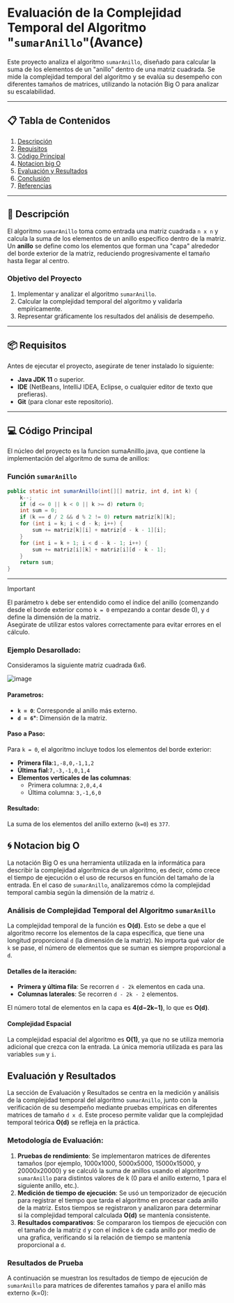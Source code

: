 # Evaluación de la Complejidad Temporal del Algoritmo "`sumarAnillo`"(Avance)

Este proyecto analiza el algoritmo `sumarAnillo`, diseñado para calcular la suma de los elementos de un "anillo" dentro de una matriz cuadrada. Se mide la complejidad temporal del algoritmo y se evalúa su desempeño con diferentes tamaños de matrices, utilizando la notación Big O para analizar su escalabilidad.

---

## 📋 Tabla de Contenidos

1. [Descripción](#descripción)
2. [Requisitos](#requisitos)
3. [Código Principal](#código-principal)
4. [Notacion big O](#código-principal)
5. [Evaluación y Resultados](#evaluación-y-resultados)
6. [Conclusión](#conclusión)
7. [Referencias](#referencias)

---

## 📝 Descripción

El algoritmo `sumarAnillo` toma como entrada una matriz cuadrada `n x n` y calcula la suma de los elementos de un anillo específico dentro de la matriz. Un **anillo** se define como los elementos que forman una "capa" alrededor del borde exterior de la matriz, reduciendo progresivamente el tamaño hasta llegar al centro.

### Objetivo del Proyecto

1. Implementar y analizar el algoritmo `sumarAnillo`.
2. Calcular la complejidad temporal del algoritmo y validarla empíricamente.
3. Representar gráficamente los resultados del análisis de desempeño.

---

## 📦 Requisitos

Antes de ejecutar el proyecto, asegúrate de tener instalado lo siguiente:

- **Java JDK 11** o superior.
- **IDE** (NetBeans, IntelliJ IDEA, Eclipse, o cualquier editor de texto que prefieras).
- **Git** (para clonar este repositorio).

---

## 💻 Código Principal
El núcleo del proyecto es la funcion sumaAnilllo.java, que contiene la implementación del algoritmo de suma de anillos:
### Función `sumarAnillo`
```Java
public static int sumarAnillo(int[][] matriz, int d, int k) {
    k--;
    if (d <= 0 || k < 0 || k >= d) return 0;
    int sum = 0;
    if (k == d / 2 && d % 2 != 0) return matriz[k][k];
    for (int i = k; i < d - k; i++) {
        sum += matriz[k][i] + matriz[d - k - 1][i];
    }
    for (int i = k + 1; i < d - k - 1; i++) {
        sum += matriz[i][k] + matriz[i][d - k - 1];
    }
    return sum;
}
```
---

>[!IMPORTANT]
El parámetro `k` debe ser entendido como el índice del anillo (comenzando desde el borde exterior como `k = 0` empezando a contar desde 0), y `d` define la dimensión de la matriz.  
Asegúrate de utilizar estos valores correctamente para evitar errores en el cálculo. 

### Ejemplo Desarollado:
Consideramos la siguiente matriz cuadrada 6x6.

![image](https://github.com/user-attachments/assets/adf57269-cca0-44c7-87d2-feca90a56c03)

#### Parametros:
- **`k = 0`**: Corresponde al anillo más externo.
- **`d = 6`***: Dimensión de la matriz.

#### Paso a Paso:
Para `k = 0`, el algoritmo incluye todos los elementos del borde exterior:
- **Primera fila**:`1,-8,0,-1,1,2`
- **Última fial**:`7,-3,-1,0,1,4`
- **Elementos verticales de las columnas**:
  - Primera columna: `2,0,4,4`
  - Última columna: `3,-1,6,0`

#### Resultado: 
La suma de los elementos del anillo externo (`k=0`) es `377`.

## 🌀 Notacion big O
La notación Big O es una herramienta utilizada en la informática para describir la complejidad algorítmica de un algoritmo, es decir, cómo crece el tiempo de ejecución o el uso de recursos en función del tamaño de la entrada. En el caso de `sumarAnillo`, analizaremos cómo la complejidad temporal cambia según la dimensión de la matriz `d`.

### Análisis de Complejidad Temporal del Algoritmo `sumarAnillo`
La complejidad temporal de la función es **O(d)**. Esto se debe a que el algoritmo recorre los elementos de la capa específica, que tiene una longitud proporcional `d` (la dimensión de la matriz). No importa qué valor de `k` se pase, el número de elementos que se suman es siempre proporcional a `d`.

#### Detalles de la iteración:
- **Primera y última fila**: Se recorren `d - 2k` elementos en cada una.
- **Columnas laterales**: Se recorren `d - 2k - 2` elementos.

El número total de elementos en la capa es **4(d−2k−1)**, lo que es **O(d)**.

#### Complejidad Espacial
La complejidad espacial del algoritmo es **O(1)**, ya que no se utiliza memoria adicional que crezca con la entrada. La única memoria utilizada es para las variables `sum` y `i`.

## Evaluación y Resultados
La sección de Evaluación y Resultados se centra en la medición y análisis de la complejidad temporal del algoritmo `sumarAnillo`, junto con la verificación de su desempeño mediante pruebas empíricas en diferentes matrices de tamaño `d x d`. Este proceso permite validar que la complejidad temporal teórica **O(d)** se refleja en la práctica.

### Metodología de Evaluación:
1. **Pruebas de rendimiento**: Se implementaron matrices de diferentes tamaños (por ejemplo, 1000x1000, 5000x5000, 15000x15000, y 20000x20000) y se calculó la suma de anillos usando el algoritmo `sumarAnillo` para distintos valores de k (0 para el anillo externo, 1 para el siguiente anillo, etc.).
2. **Medición de tiempo de ejecución**: Se usó un temporizador de ejecución para registrar el tiempo que tarda el algoritmo en procesar cada anillo de la matriz. Estos tiempos se registraron y analizaron para determinar si la complejidad temporal calculada **O(d)** se mantenía consistente.
3. **Resultados comparativos**: Se compararon los tiempos de ejecución con el tamaño de la matriz `d` y con el índice `k` de cada anillo por medio de una grafica, verificando si la relación de tiempo se mantenía proporcional a `d`.

### Resultados de Prueba
A continuación se muestran los resultados de tiempo de ejecución de `sumarAnillo` para matrices de diferentes tamaños y para el anillo más externo (k=0):
